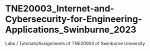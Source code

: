 # TNE20003_Internet-and-Cybersecurity-for-Engineering-Applications_Swinburne_2023
Labs / Tutorials/Assignments of TNE20003 of Swinburne University
